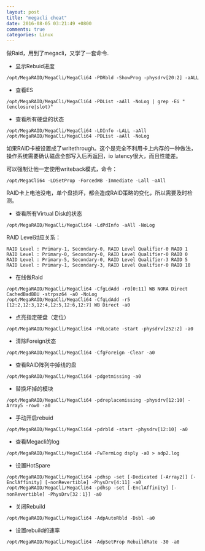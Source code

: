 ```yaml
---
layout: post
title: "megacli cheat"
date: 2016-08-05 03:21:49 +0800
comments: true
categories: Linux
---
```


做Raid，用到了megacli，又学了一套命令.

<!-- more -->

* 显示Rebuid进度

```
/opt/MegaRAID/MegaCli/MegaCli64 -PDRbld -ShowProg -physdrv[20:2] -aALL
```

* 查看ES

```
/opt/MegaRAID/MegaCli/MegaCli64 -PDList -aAll -NoLog | grep -Ei "(enclosure|slot)"
```

* 查看所有硬盘的状态

```
/opt/MegaRAID/MegaCli/MegaCli64 -LDInfo -LALL -aAll
/opt/MegaRAID/MegaCli/MegaCli64 -PDList -aAll -NoLog
```

如果RAID卡被设置成了writethrough。这个是完全不利用卡上内存的一种做法，操作系统需要确认磁盘全部写入后再返回，io latency很大，而且性能差。

可以强制让他一定使用writeback模式，命令：

```
/opt/MegaCli64 -LDSetProp -ForcedWB -Immediate -Lall –aAll
```

RAID卡上电池没电，单个盘损坏，都会造成RAID策略的变化，所以需要及时检测。


* 查看所有Virtual Disk的状态

```
/opt/MegaRAID/MegaCli/MegaCli64 -LdPdInfo -aAll -NoLog
```

RAID Level对应关系：

    RAID Level : Primary-1, Secondary-0, RAID Level Qualifier-0 RAID 1
    RAID Level : Primary-0, Secondary-0, RAID Level Qualifier-0 RAID 0
    RAID Level : Primary-5, Secondary-0, RAID Level Qualifier-3 RAID 5
    RAID Level : Primary-1, Secondary-3, RAID Level Qualifier-0 RAID 10

* 在线做Raid

```
/opt/MegaRAID/MegaCli/MegaCli64 -CfgLdAdd -r0[0:11] WB NORA Direct CachedBadBBU -strpsz64 -a0 -NoLog
/opt/MegaRAID/MegaCli/MegaCli64 -CfgLdAdd -r5 [12:2,12:3,12:4,12:5,12:6,12:7] WB Direct -a0
```

* 点亮指定硬盘（定位）

```
/opt/MegaRAID/MegaCli/MegaCli64 -PdLocate -start -physdrv[252:2] -a0
```

* 清除Foreign状态

```
/opt/MegaRAID/MegaCli/MegaCli64 -CfgForeign -Clear -a0
```

* 查看RAID阵列中掉线的盘

```
/opt/MegaRAID/MegaCli/MegaCli64 -pdgetmissing -a0
```

* 替换坏掉的模块

```
/opt/MegaRAID/MegaCli/MegaCli64 -pdreplacemissing -physdrv[12:10] -Array5 -row0 -a0
```

* 手动开启rebuid

```
/opt/MegaRAID/MegaCli/MegaCli64 -pdrbld -start -physdrv[12:10] -a0
```

* 查看Megacli的log

```
/opt/MegaRAID/MegaCli/MegaCli64 -FwTermLog dsply -a0 > adp2.log
```

* 设置HotSpare

```
/opt/MegaRAID/MegaCli/MegaCli64 -pdhsp -set [-Dedicated [-Array2]] [-EnclAffinity] [-nonRevertible] -PhysDrv[4:11] -a0
/opt/MegaRAID/MegaCli/MegaCli64 -pdhsp -set [-EnclAffinity] [-nonRevertible] -PhysDrv[32：1}] -a0
```

* 关闭Rebuild

```
/opt/MegaRAID/MegaCli/MegaCli64 -AdpAutoRbld -Dsbl -a0
```

* 设置rebuild的速率

```
/opt/MegaRAID/MegaCli/MegaCli64 -AdpSetProp RebuildRate -30 -a0
```
